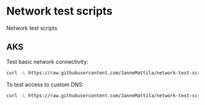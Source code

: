 # Network test scripts

Network test scripts

## AKS

Test basic network connectivity:

```bash
curl -L https://raw.githubusercontent.com/JanneMattila/network-test-scripts/main/aks.sh | bash -s -- northeurope
```

To test access to custom DNS:

```bash
curl -L https://raw.githubusercontent.com/JanneMattila/network-test-scripts/main/aks.sh | bash -s -- northeurope 1.1.1.1
```
